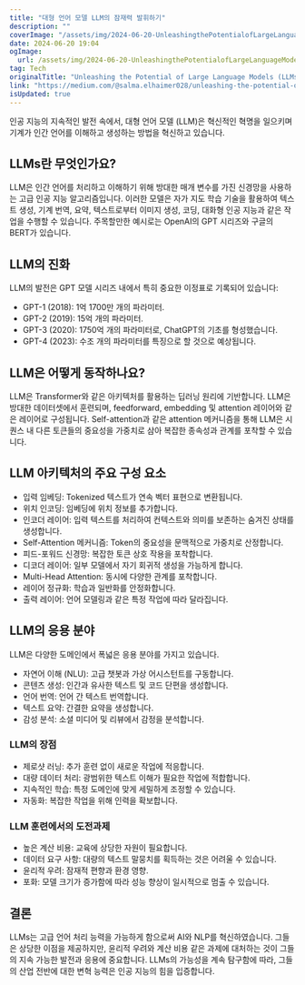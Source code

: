 ```yaml
---
title: "대형 언어 모델 LLM의 잠재력 발휘하기"
description: ""
coverImage: "/assets/img/2024-06-20-UnleashingthePotentialofLargeLanguageModelsLLMs_0.png"
date: 2024-06-20 19:04
ogImage:
  url: /assets/img/2024-06-20-UnleashingthePotentialofLargeLanguageModelsLLMs_0.png
tag: Tech
originalTitle: "Unleashing the Potential of Large Language Models (LLMs)"
link: "https://medium.com/@salma.elhaimer028/unleashing-the-potential-of-large-language-models-llms-9796053ca8e5"
isUpdated: true
---
```


인공 지능의 지속적인 발전 속에서, 대형 언어 모델 (LLM)은 혁신적인 혁명을 일으키며 기계가 인간 언어를 이해하고 생성하는 방법을 혁신하고 있습니다.

## LLMs란 무엇인가요?

LLM은 인간 언어를 처리하고 이해하기 위해 방대한 매개 변수를 가진 신경망을 사용하는 고급 인공 지능 알고리즘입니다. 이러한 모델은 자가 지도 학습 기술을 활용하여 텍스트 생성, 기계 번역, 요약, 텍스트로부터 이미지 생성, 코딩, 대화형 인공 지능과 같은 작업을 수행할 수 있습니다. 주목할만한 예시로는 OpenAI의 GPT 시리즈와 구글의 BERT가 있습니다.

## LLM의 진화

<!-- cozy-coder - 수평 -->

<ins class="adsbygoogle"
     style="display:block"
     data-ad-client="ca-pub-4877378276818686"
     data-ad-slot="1107185301"
     data-ad-format="auto"
     data-full-width-responsive="true"></ins>

<script>
     (adsbygoogle = window.adsbygoogle || []).push({});
</script>

LLM의 발전은 GPT 모델 시리즈 내에서 특히 중요한 이정표로 기록되어 있습니다:

- GPT-1 (2018): 1억 1700만 개의 파라미터.
- GPT-2 (2019): 15억 개의 파라미터.
- GPT-3 (2020): 1750억 개의 파라미터로, ChatGPT의 기초를 형성했습니다.
- GPT-4 (2023): 수조 개의 파라미터를 특징으로 할 것으로 예상됩니다.

## LLM은 어떻게 동작하나요?

LLM은 Transformer와 같은 아키텍처를 활용하는 딥러닝 원리에 기반합니다. LLM은 방대한 데이터셋에서 훈련되며, feedforward, embedding 및 attention 레이어와 같은 레이어로 구성됩니다. Self-attention과 같은 attention 메커니즘을 통해 LLM은 시퀀스 내 다른 토큰들의 중요성을 가중치로 삼아 복잡한 종속성과 관계를 포착할 수 있습니다.

<!-- cozy-coder - 수평 -->

<ins class="adsbygoogle"
     style="display:block"
     data-ad-client="ca-pub-4877378276818686"
     data-ad-slot="1107185301"
     data-ad-format="auto"
     data-full-width-responsive="true"></ins>

<script>
     (adsbygoogle = window.adsbygoogle || []).push({});
</script>

## LLM 아키텍처의 주요 구성 요소

- 입력 임베딩: Tokenized 텍스트가 연속 벡터 표현으로 변환됩니다.
- 위치 인코딩: 임베딩에 위치 정보를 추가합니다.
- 인코더 레이어: 입력 텍스트를 처리하여 컨텍스트와 의미를 보존하는 숨겨진 상태를 생성합니다.
- Self-Attention 메커니즘: Token의 중요성을 문맥적으로 가중치로 산정합니다.
- 피드-포워드 신경망: 복잡한 토큰 상호 작용을 포착합니다.
- 디코더 레이어: 일부 모델에서 자기 회귀적 생성을 가능하게 합니다.
- Multi-Head Attention: 동시에 다양한 관계를 포착합니다.
- 레이어 정규화: 학습과 일반화를 안정화합니다.
- 출력 레이어: 언어 모델링과 같은 특정 작업에 따라 달라집니다.

## LLM의 응용 분야

LLM은 다양한 도메인에서 폭넓은 응용 분야를 가지고 있습니다.

<!-- cozy-coder - 수평 -->

<ins class="adsbygoogle"
     style="display:block"
     data-ad-client="ca-pub-4877378276818686"
     data-ad-slot="1107185301"
     data-ad-format="auto"
     data-full-width-responsive="true"></ins>

<script>
     (adsbygoogle = window.adsbygoogle || []).push({});
</script>

- 자연어 이해 (NLU): 고급 챗봇과 가상 어시스턴트를 구동합니다.
- 콘텐츠 생성: 인간과 유사한 텍스트 및 코드 단편을 생성합니다.
- 언어 번역: 언어 간 텍스트 번역합니다.
- 텍스트 요약: 간결한 요약을 생성합니다.
- 감성 분석: 소셜 미디어 및 리뷰에서 감정을 분석합니다.

### LLM의 장점

- 제로샷 러닝: 추가 훈련 없이 새로운 작업에 적응합니다.
- 대량 데이터 처리: 광범위한 텍스트 이해가 필요한 작업에 적합합니다.
- 지속적인 학습: 특정 도메인에 맞게 세밀하게 조정할 수 있습니다.
- 자동화: 복잡한 작업을 위해 인력을 확보합니다.

### LLM 훈련에서의 도전과제

<!-- cozy-coder - 수평 -->

<ins class="adsbygoogle"
     style="display:block"
     data-ad-client="ca-pub-4877378276818686"
     data-ad-slot="1107185301"
     data-ad-format="auto"
     data-full-width-responsive="true"></ins>

<script>
     (adsbygoogle = window.adsbygoogle || []).push({});
</script>

- 높은 계산 비용: 교육에 상당한 자원이 필요합니다.
- 데이터 요구 사항: 대량의 텍스트 말뭉치를 획득하는 것은 어려울 수 있습니다.
- 윤리적 우려: 잠재적 편향과 환경 영향.
- 포화: 모델 크기가 증가함에 따라 성능 향상이 일시적으로 멈출 수 있습니다.

## 결론

LLMs는 고급 언어 처리 능력을 가능하게 함으로써 AI와 NLP를 혁신하였습니다. 그들은 상당한 이점을 제공하지만, 윤리적 우려와 계산 비용 같은 과제에 대처하는 것이 그들의 지속 가능한 발전과 응용에 중요합니다. LLMs의 가능성을 계속 탐구함에 따라, 그들의 산업 전반에 대한 변혁 능력은 인공 지능의 힘을 입증합니다.
